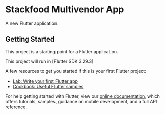 # Stackfood Multivendor App

A new Flutter application.

## Getting Started

This project is a starting point for a Flutter application.

This project will run in  [Flutter SDK 3.29.3]

A few resources to get you started if this is your first Flutter project:

- [Lab: Write your first Flutter app](https://flutter.dev/docs/get-started/codelab)
- [Cookbook: Useful Flutter samples](https://flutter.dev/docs/cookbook)

For help getting started with Flutter, view our
[online documentation](https://flutter.dev/docs), which offers tutorials,
samples, guidance on mobile development, and a full API reference.
